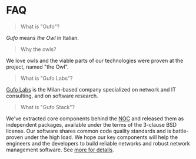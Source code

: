 # FAQ

> What is "Gufo"?

*Gufo* means *the Owl* in Italian.

> Why the owls?

We love owls and the viable parts of our technologies
were proven at the project, named "the Owl".

> What is "Gufo Labs"?

[Gufo Labs](https://gufolabs.com/) is the Milan-based company specialized on
network and IT consulting, and on software research.

> What is "Gufo Stack"?

We've extracted core components behind the [NOC](https://getnoc.com/) 
and released them as independent packages, available under the terms 
of the 3-clause BSD license. Our software shares common code quality standards 
and is battle-proven under the high load. We hope our key components will help 
the engineers and the developers to build reliable networks and robust network 
management software. 
See [more for details](https://gufolabs.com/products/gufo-stack/).
